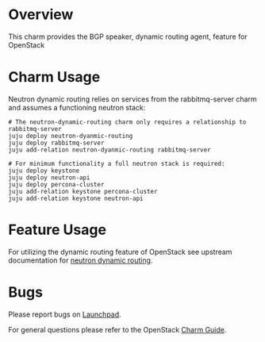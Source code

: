 # Overview

This charm provides the BGP speaker, dynamic routing agent, feature for OpenStack

# Charm Usage

Neutron dynamic routing relies on services from the rabbitmq-server charm and assumes a functioning neutron stack:

    # The neutron-dynamic-routing charm only requires a relationship to rabbitmq-server
    juju deploy neutron-dyanmic-routing
    juju deploy rabbitmq-server
    juju add-relation neutron-dyanmic-routing rabbitmq-server

    # For minimum functionality a full neutron stack is required:
    juju deploy keystone
    juju deploy neutron-api
    juju deploy percona-cluster
    juju add-relation keystone percona-cluster
    juju add-relation keystone neutron-api

# Feature Usage

For utilizing the dynamic routing feature of OpenStack see upstream documentation for [neutron dynamic routing](https://docs.openstack.org/neutron-dynamic-routing/latest/).

# Bugs

Please report bugs on [Launchpad](https://bugs.launchpad.net/charm-neutron-dynamic-routing/+filebug).

For general questions please refer to the OpenStack [Charm Guide](https://docs.openstack.org/charm-guide/latest/).
